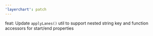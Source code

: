 ```yaml
---
'layerchart': patch
---
```


feat: Update `applyLanes()` util to support nested string key and function accessors for start/end properties
